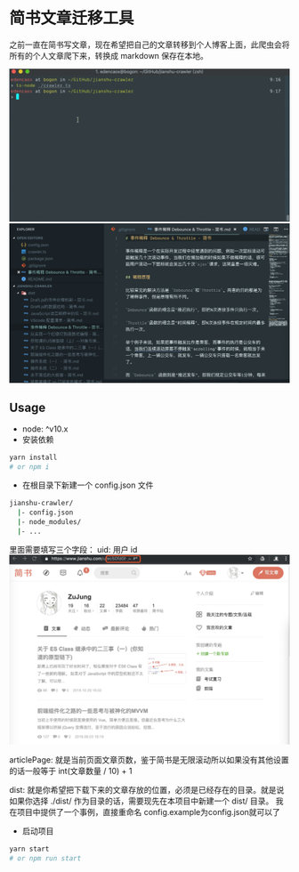 # 简书文章迁移工具
之前一直在简书写文章，现在希望把自己的文章转移到个人博客上面，此爬虫会将所有的个人文章爬下来，转换成 markdown 保存在本地。

![爬取中](./sources/fetching.gif)
![爬取结果](./sources/result.png)

## Usage
* node: ^v10.x
* 安装依赖
```sh
yarn install
# or npm i
```
* 在根目录下新建一个 config.json 文件
```sh
jianshu-crawler/
  |- config.json
  |- node_modules/
  |- ...
```
里面需要填写三个字段：
uid: 用户 id
![uid](./sources/uid.jpeg)

articlePage: 就是当前页面文章页数，鉴于简书是无限滚动所以如果没有其他设置的话一般等于 int(文章数量 / 10) + 1

dist: 就是你希望把下载下来的文章存放的位置，必须是已经存在的目录。就是说如果你选择 ./dist/ 作为目录的话，需要现先在本项目中新建一个 dist/ 目录。
我在项目中提供了一个事例，直接重命名 config.example为config.json就可以了

* 启动项目
```sh
yarn start
# or npm run start
```
